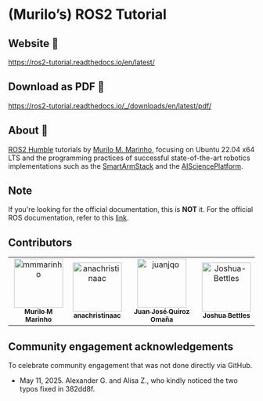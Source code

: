 (Murilo’s) ROS2 Tutorial
========================

Website 🤟
-----------
https://ros2-tutorial.readthedocs.io/en/latest/

Download as PDF 📀
-------------------
https://ros2-tutorial.readthedocs.io/_/downloads/en/latest/pdf/

About 📖
---------
[ROS2 Humble](https://docs.ros.org/en/humble/) tutorials by [Murilo M. Marinho](https://murilomarinho.info/), focusing on Ubuntu 22.04 x64 LTS and the programming practices of successful state-of-the-art robotics implementations such as the [SmartArmStack](https://github.com/SmartArmStack) and the [AISciencePlatform](https://github.com/AISciencePlatform).

Note
----
If you're looking for the official documentation, this is **NOT** it. For the official ROS documentation, refer to this [link](https://docs.ros.org).

Contributors
------------

<!-- readme: contributors -start -->
<table>
	<tbody>
		<tr>
            <td align="center">
                <a href="https://github.com/mmmarinho">
                    <img src="https://avatars.githubusercontent.com/u/46012516?v=4" width="100;" alt="mmmarinho"/>
                    <br />
                    <sub><b>Murilo M Marinho</b></sub>
                </a>
            </td>
            <td align="center">
                <a href="https://github.com/anachristinaac">
                    <img src="https://avatars.githubusercontent.com/u/50972618?v=4" width="100;" alt="anachristinaac"/>
                    <br />
                    <sub><b>anachristinaac</b></sub>
                </a>
            </td>
            <td align="center">
                <a href="https://github.com/juanjqo">
                    <img src="https://avatars.githubusercontent.com/u/23158313?v=4" width="100;" alt="juanjqo"/>
                    <br />
                    <sub><b>Juan José Quiroz Omaña</b></sub>
                </a>
            </td>
            <td align="center">
                <a href="https://github.com/Joshua-Bettles">
                    <img src="https://avatars.githubusercontent.com/u/60298391?v=4" width="100;" alt="Joshua-Bettles"/>
                    <br />
                    <sub><b>Joshua Bettles</b></sub>
                </a>
            </td>
		</tr>
	<tbody>
</table>
<!-- readme: contributors -end -->

Community engagement acknowledgements
-------------------------------------
To celebrate community engagement that was not done directly via GitHub.

- May 11, 2025. Alexander G. and Alisa Z., who kindly noticed the two typos fixed in 382dd8f.